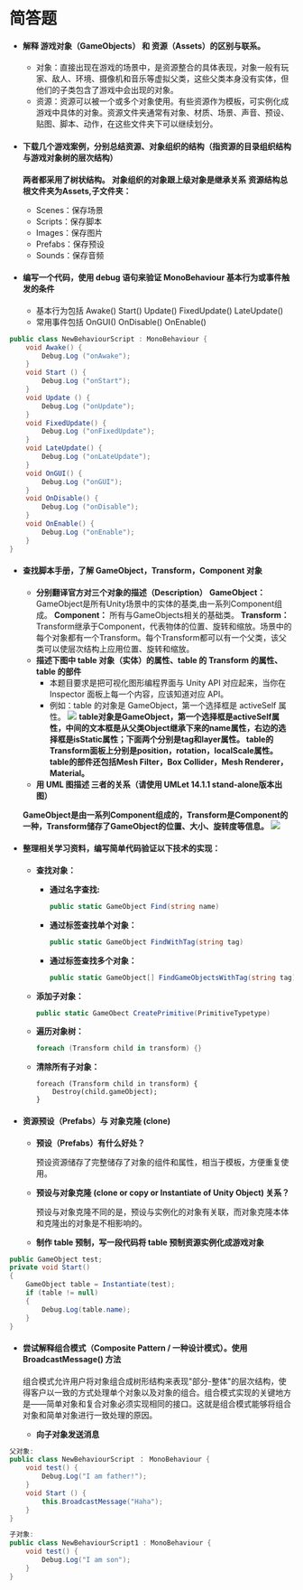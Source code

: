 # 简答题
- #### 解释 游戏对象（GameObjects） 和 资源（Assets）的区别与联系。

	- 对象：直接出现在游戏的场景中，是资源整合的具体表现，对象一般有玩家、敌人、环境、摄像机和音乐等虚拟父类，这些父类本身没有实体，但他们的子类包含了游戏中会出现的对象。
	- 资源：资源可以被一个或多个对象使用。有些资源作为模板，可实例化成游戏中具体的对象。资源文件夹通常有对象、材质、场景、声音、预设、贴图、脚本、动作，在这些文件夹下可以继续划分。

- #### 下载几个游戏案例，分别总结资源、对象组织的结构（指资源的目录组织结构与游戏对象树的层次结构）
	 **两者都采用了树状结构。**
	 **对象组织的对象跟上级对象是继承关系**
	 **资源结构总根文件夹为Assets,子文件夹：**
	 - Scenes：保存场景
	 - Scripts：保存脚本
	 - Images：保存图片
	 - Prefabs：保存预设
	 - Sounds：保存音频

- #### 编写一个代码，使用 debug 语句来验证 MonoBehaviour 基本行为或事件触发的条件
	 -  基本行为包括 Awake() Start() Update() FixedUpdate() LateUpdate()
	 -  常用事件包括 OnGUI() OnDisable() OnEnable()
```cs
public class NewBehaviourScript : MonoBehaviour {
    void Awake() {
        Debug.Log ("onAwake");
    }
    void Start () {
        Debug.Log ("onStart");
    }
    void Update () {
        Debug.Log ("onUpdate");
    }
    void FixedUpdate() {
        Debug.Log ("onFixedUpdate");
    }
    void LateUpdate() {
        Debug.Log ("onLateUpdate");
    }
    void OnGUI() {
        Debug.Log ("onGUI");
    }
    void OnDisable() {
        Debug.Log ("onDisable");
    }
    void OnEnable() {
        Debug.Log ("onEnable");
    }
}
```
- #### 查找脚本手册，了解 GameObject，Transform，Component 对象

	- **分别翻译官方对三个对象的描述（Description）**
		**GameObject：** GameObject是所有Unity场景中的实体的基类,由一系列Component组成。
		**Component：** 所有与GameObjects相关的基础类。
		**Transform：** Transform继承于Component，代表物体的位置、旋转和缩放。场景中的每个对象都有一个Transform。每个Transform都可以有一个父类，该父类可以使层次结构上应用位置、旋转和缩放。
	- **描述下图中 table 对象（实体）的属性、table 的 Transform 的属性、 table 的部件**
		- 本题目要求是把可视化图形编程界面与 Unity API 对应起来，当你在 Inspector 面板上每一个内容，应该知道对应 API。
		- 例如：table 的对象是 GameObject，第一个选择框是 activeSelf 属性。
		![](http://www.rowtoolong.cn/wp-content/uploads/2018/03/ch02-homework-300x210.png)
		**table对象是GameObject，第一个选择框是activeSelf属性，中间的文本框是从父类Object继承下来的name属性，右边的选择框是isStatic属性；下面两个分别是tag和layer属性。
		table的Transform面板上分别是position，rotation，localScale属性。
		table的部件还包括Mesh Filter，Box Collider，Mesh Renderer，Material。**
	- **用 UML 图描述 三者的关系（请使用 UMLet 14.1.1 stand-alone版本出图）**
	
	**GameObject是由一系列Component组成的，Transform是Component的一种，Transform储存了GameObject的位置、大小、旋转度等信息。**
	![](http://www.rowtoolong.cn/wp-content/uploads/2018/03/relation-300x141.jpg)
- #### 整理相关学习资料，编写简单代码验证以下技术的实现：

	- **查找对象：**
		- **通过名字查找:**
            ```cs
            public static GameObject Find(string name)
            ```
		- **通过标签查找单个对象：**
            ```cs
            public static GameObject FindWithTag(string tag)
            ```
		- **通过标签查找多个对象：**
            ```cs
            public static GameObject[] FindGameObjectsWithTag(string tag)
            ```

	- **添加子对象：**
        ```cs
        public static GameObect CreatePrimitive(PrimitiveTypetype)
        ```
	- **遍历对象树：**
        ```cs
        foreach (Transform child in transform) {}
        ```
	- **清除所有子对象：**
        ```
        foreach (Transform child in transform) { 
            Destroy(child.gameObject);
        }
        ```

- #### 资源预设（Prefabs）与 对象克隆 (clone)
	- **预设（Prefabs）有什么好处？**
	
		预设资源储存了完整储存了对象的组件和属性，相当于模板，方便重复使用。
	
	- **预设与对象克隆 (clone or copy or Instantiate of Unity Object) 关系？**
	
		预设与对象克隆不同的是，预设与实例化的对象有关联，而对象克隆本体和克隆出的对象是不相影响的。
	- **制作 table 预制，写一段代码将 table 预制资源实例化成游戏对象**
```cs
public GameObject test;
private void Start()
{
    GameObject table = Instantiate(test);
    if (table != null)
    {
        Debug.Log(table.name);
    }
}
```

- #### 尝试解释组合模式（Composite Pattern / 一种设计模式）。使用 BroadcastMessage() 方法

	组合模式允许用户将对象组合成树形结构来表现"部分-整体"的层次结构，使得客户以一致的方式处理单个对象以及对象的组合。组合模式实现的关键地方是——简单对象和复合对象必须实现相同的接口。这就是组合模式能够将组合对象和简单对象进行一致处理的原因。
	
	- **向子对象发送消息**
```cs
父对象:
public class NewBehaviourScript ： MonoBehaviour {
    void test() {
        Debug.Log("I am father!");
    }
    void Start () {
        this.BroadcastMessage("Haha");
    }
}
```
```cs
子对象:
public class NewBehaviourScript1 : MonoBehaviour {
    void test() {
        Debug.Log("I am son");
    }
}
```